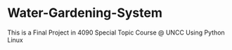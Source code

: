 # Water-Gardening-System
This is a Final Project in 4090 Special Topic Course @ UNCC Using Python Linux
